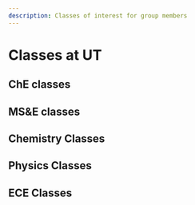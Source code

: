 ```yaml
---
description: Classes of interest for group members
---
```


# Classes at UT

## ChE classes

## MS\&E classes

## Chemistry Classes

## Physics Classes

## ECE Classes
